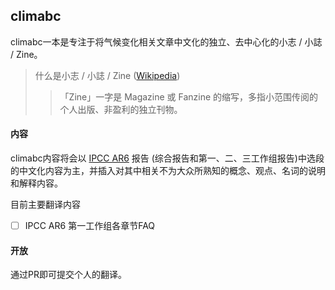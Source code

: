 ## climabc

climabc一本是专注于将气候变化相关文章中文化的独立、去中心化的小志 / 小誌 / Zine。


> 什么是小志 / 小誌 / Zine ([Wikipedia](https://en.wikipedia.org/wiki/Zine))
> > 「Zine」一字是 Magazine 或 Fanzine 的缩写，多指小范围传阅的个人出版、非盈利的独立刊物。
> > 

#### 内容
climabc内容将会以 [IPCC AR6]() 报告 (综合报告和第一、二、三工作组报告)中选段的中文化内容为主，并插入对其中相关不为大众所熟知的概念、观点、名词的说明和解释内容。

目前主要翻译内容
 - [ ] IPCC AR6 第一工作组各章节FAQ



#### 开放
通过PR即可提交个人的翻译。


